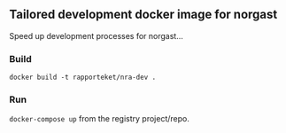 ## Tailored development docker image for norgast

Speed up development processes for norgast...

### Build
```docker build -t rapporteket/nra-dev .```

### Run
```docker-compose up``` from the registry project/repo.

